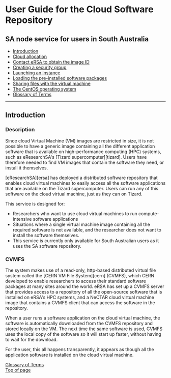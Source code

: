 # User Guide for the Cloud Software Repository  <a name="top"></a>

## SA node service for users in South Australia


- [Introduction](#intro)
- [Cloud allocation](#alloc)
- [Contact eRSA to obtain the image ID](#setup)
- [Creating a security group](#security)
- [Launching an instance](#instance)
- [Loading the pre-installed software packages](#modules)
- [Sharing files with the virtual machine](#transferfiles)
- [The CentOS operating system](#os)
- [Glossary of Terms](#glossary) 

----

## Introduction <a name="intro"></a>

### Description 

Since cloud Virtual Machine (VM) images are restricted in size, it is not possible to have a generic image containing all the different application software that is available on high-performance computing (HPC) systems, such as eResearchSA's [Tizard supercomputer][tizard]. Users have therefore needed to find VM images that contain the software they need, or install it themselves. 

[eResearchSA][ersa] has deployed a distributed software repository that enables cloud virtual machines to easily access all the software applications that are available on the Tizard supercomputer. Users can run any of this software on the cloud virtual machine, just as they can on Tizard.

This service is designed for:

- Researchers who want to use cloud virtual machines to run compute-intensive software applications
- Situations where a single virtual machine image containing all the required software is not available, and the researcher does not want to install the software themselves.
- This service is currently only available for South Australian users as it uses the SA software repository.

### CVMFS 

The system makes use of a read-only, http-based distributed virtual file system called the [CERN VM File System][cern] (CVMFS), which CERN developed to enable researchers to access their standard software packages at many sites around the world. eRSA has set up a CVMFS server that provides access to a repository of all the open-source software that is installed on eRSA's HPC systems, and a NeCTAR cloud virtual machine image that contains a CVMFS client that can access the software in the repository. 

When a user runs a software application on the cloud virtual machine, the software is automatically downloaded from the CVMFS repository and stored locally on the VM. The next time the same software is used, CVMFS uses the local copy of the software so it will start up faster, without having to wait for the download.

For the user, this all happens transparently, it appears as though all the application software is installed on the cloud virtual machine.

[Glossary of Terms](#glossary)   
[Top of page](#top)

